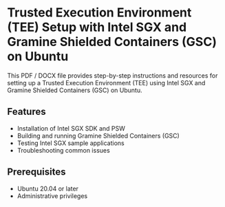 # Trusted Execution Environment (TEE) Setup with Intel SGX and Gramine Shielded Containers (GSC) on Ubuntu

This PDF / DOCX file provides step-by-step instructions and resources for setting up a Trusted Execution Environment (TEE) using Intel SGX and Gramine Shielded Containers (GSC) on Ubuntu.

## Features

- Installation of Intel SGX SDK and PSW
- Building and running Gramine Shielded Containers (GSC)
- Testing Intel SGX sample applications
- Troubleshooting common issues

## Prerequisites

- Ubuntu 20.04 or later
- Administrative privileges
